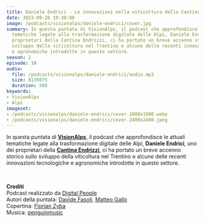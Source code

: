 ```yaml
---
title: Daniele Endrici - Le innovazioni nella viticoltura della Cantina Endrizzi @Trento
date: 3023-09-26 19:30:00
image: /podcasts/visionalps/daniele-endrici/cover.jpg
summary: In questa puntata di VisionAlps, il podcast che approfondisce le attuali
  tematiche legate alla trasformazione digitale delle Alpi, Daniele Endrici, uno dei
  proprietari della Cantina Endrizzi, ci ha portato un breve accenno storico sullo
  sviluppo della viticoltura nel Trentino e alcune delle recenti innovazioni tecnologiche
  e agronomiche introdotte in questo settore.
season: 2
episode: 10
audio:
  file: /podcasts/visionalps/daniele-endrici/audio.mp3
  size: 8135075
  duration: 508
keywords:
- VisionAlps
- Alpi
imageset:
- /podcasts/visionalps/daniele-endrici/cover.1000x1000.webp
- /podcasts/visionalps/daniele-endrici/cover.2400x2400.jpeg
---
```


In questa puntata di **[VisionAlps](https://www.visionalps.com/)**, il podcast che approfondisce le attuali tematiche legate alla trasformazione digitale delle Alpi, **Daniele Endrici**, uno dei proprietari della **[Cantina Endrizzi](https://www.endrizzi.it/it/)**, ci ha portato un breve accenno storico sullo sviluppo della viticoltura nel Trentino e alcune delle recenti innovazioni tecnologiche e agronomiche introdotte in questo settore.

<br>

**Crediti**<br>
Podcast realizzato da [Digital People](https://w3id.org/digitalpeople)<br>
Autori della puntata: [Davide Fasoli](https://www.linkedin.com/in/davide-fasoli-2b3246179/), [Matteo Gallo](https://www.linkedin.com/in/matteo-gallo-4a5ab31a8/)<br>
Copertina: [Florian Zyba](https://www.linkedin.com/in/florian-zyba/)<br>
Musica: [penguinmusic](https://pixabay.com/users/penguinmusic-24940186/)